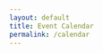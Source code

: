 ```yaml
---
layout: default
title: Event Calendar
permalink: /calendar
---
```

<script type="text/javascript" src="/assets/js/moment.min.js"></script>
<script src="https://cdnjs.cloudflare.com/ajax/libs/fullcalendar/3.9.0/fullcalendar.min.js"></script>
<link rel="stylesheet" href="https://cdnjs.cloudflare.com/ajax/libs/fullcalendar/3.9.0/fullcalendar.min.css">
<link rel="stylesheet" media="print" href="https://cdnjs.cloudflare.com/ajax/libs/fullcalendar/3.9.0/fullcalendar.print.min.css">

<script>
  $(document).ready(function() {
    var w = window.innerWidth;
    $.noConflict();
    $('#calendar').fullCalendar({
      header: {
        left: 'month, listWeek',
        center: 'title',
        right: 'today,prev,next',
      },
      buttonText: {
        month: 'Month',
        listWeek: 'Week'
      },
      defaultView: w < 767 ? 'listWeek' : 'month',
      events:'/calendar-data'
    })

  });
</script>

<!--
{% for event in site.events %}
{{event.title}} {{event.event_date}}<br/>
{% endfor %}
-->
<div id="calendar"></div>

<style>
  #calendar {
    max-width: 1200px;
    margin: auto;
    padding: 0 30px;
  }
</style>